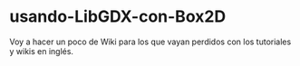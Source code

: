# usando-LibGDX-con-Box2D
Voy a hacer un poco de Wiki para los que vayan perdidos con los tutoriales y wikis en inglés.

